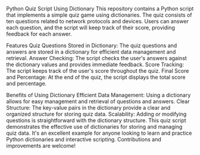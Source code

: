 Python Quiz Script Using Dictionary
This repository contains a Python script that implements a simple quiz game using dictionaries. The quiz consists of ten questions related to network protocols and devices. Users can answer each question, and the script will keep track of their score, providing feedback for each answer.

Features
Quiz Questions Stored in Dictionary: The quiz questions and answers are stored in a dictionary for efficient data management and retrieval.
Answer Checking: The script checks the user's answers against the dictionary values and provides immediate feedback.
Score Tracking: The script keeps track of the user's score throughout the quiz.
Final Score and Percentage: At the end of the quiz, the script displays the total score and percentage.

Benefits of Using Dictionary
Efficient Data Management: Using a dictionary allows for easy management and retrieval of questions and answers.
Clear Structure: The key-value pairs in the dictionary provide a clear and organized structure for storing quiz data.
Scalability: Adding or modifying questions is straightforward with the dictionary structure.
This quiz script demonstrates the effective use of dictionaries for storing and managing quiz data. It's an excellent example for anyone looking to learn and practice Python dictionaries and interactive scripting. Contributions and improvements are welcome!
